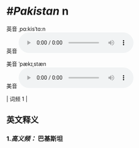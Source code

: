 # ***\#Pakistan*** n
英音 ˌpɑ:kisˈtɑ:n  
英音
<audio src="./media/Pakistan-B.aac" controls="controls"></audio>

美音 ˈpækɪˌstæn  
美音
<audio src="./media/Pakistan.aac" controls="controls"></audio>



| 词频 1 |  

英文释义
---
### 1.*高义频：* **巴基斯坦**  


